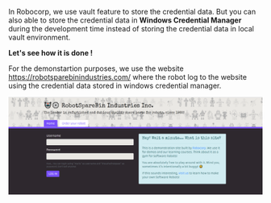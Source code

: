 In Robocorp, we use vault feature to store the credential data. But you can also able to store the credential data in <b>Windows Credential Manager </b> during the development time instead of storing the credential data in local vault environment.

<b>Let's see how it is done !</b>

For the demonstartion purposes, we use the website https://robotsparebinindustries.com/  where the robot log to the website using the credential data stored in windows credential manager.

 ![Alt text](<https://github.com/nived00015/Working-with-windows-Credential-Manager/blob/main/RobotBinSpares.png>) 
 
 

